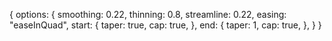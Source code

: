 {
  options: {
    smoothing: 0.22,
    thinning: 0.8,
    streamline: 0.22,
    easing: "easeInQuad",
    start: {
      taper: true,
      cap: true,
    },
    end: {
      taper: 1,
      cap: true,
    },
  }
}
